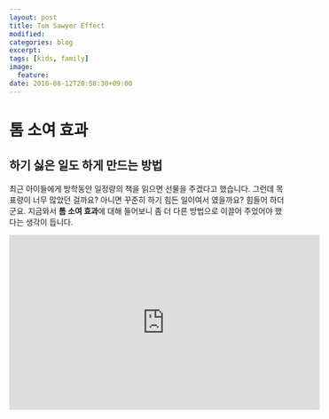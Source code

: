 ```yaml
---
layout: post
title: Tom Sawyer Effect
modified:
categories: blog
excerpt:
tags: [kids, family]
image:
  feature:
date: 2016-08-12T20:58:30+09:00
---
```


# 톰 소여 효과

## 하기 싫은 일도 하게 만드는 방법

최근 아이들에게 방학동안 일정량의 책을 읽으면 선물을 주겠다고 했습니다. 그런데 목표량이 너무 많았던 걸까요? 아니면 꾸준히 하기 힘든 일이여서 였을까요? 힘들어 하더군요. 지금와서 **톰 소여 효과**에 대해 들어보니 좀 더 다른 방법으로 이끌어 주었어야 했다는 생각이 듭니다. 

<iframe src="https://www.facebook.com/plugins/video.php?href=https%3A%2F%2Fwww.facebook.com%2Fhuffpostkorea%2Fvideos%2F743920772422250%2F&show_text=0&width=560" width="560" height="315" style="border:none;overflow:hidden" scrolling="no" frameborder="0" allowTransparency="true" allowFullScreen="true"></iframe>


